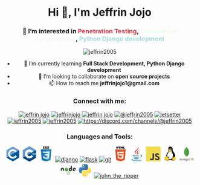 <h1 align="center">Hi 👋, I'm Jeffrin Jojo</h1>
<h3 align="center">
  👀 I’m interested in <span style="font-weight: bold; color: #e63946;">Penetration Testing</span>, 
  <span style="font-weight: bold; color: #f1faee;">Competitive Programming</span>, 
  <span style="font-weight: bold; color: #a8dadc;">Python Django development</span>
</h3>

<p align="center"> <img src="https://komarev.com/ghpvc/?username=jeffrin2005&label=Profile%20views&color=0e75b6&style=flat" alt="jeffrin2005" /> </p>

<ul align="center">
  <li>🌱 I’m currently learning <strong>Full Stack Development, Python Django development</strong></li>
  <li> 💞️ I’m looking to collaborate on <strong>open source projects</strong></li>
  <li>📫 How to reach me <strong>jeffrinjojo1@gmail.com</strong></li>
</ul>

<h3 align="center">Connect with me:</h3>
<p align="center">
  <a href="https://twitter.com/jeffrinjojo" target="blank"><img src="https://raw.githubusercontent.com/rahuldkjain/github-profile-readme-generator/master/src/images/icons/Social/twitter.svg" alt="jeffrin jojo" height="30" width="40" /></a>
  <a href="https://linkedin.com/in/jeffrinjojo" target="blank"><img src="https://raw.githubusercontent.com/rahuldkjain/github-profile-readme-generator/master/src/images/icons/Social/linked-in-alt.svg" alt="jeffrinjojo" height="30" width="40" /></a>
  <a href="https://instagram.com/jeffrinjojo" target="blank"><img src="https://raw.githubusercontent.com/rahuldkjain/github-profile-readme-generator/master/src/images/icons/Social/instagram.svg" alt="jeffrin jojo" height="30" width="40" /></a>
  <a href="https://hashnode.com/@jeffrin2005" target="blank"><img src="https://raw.githubusercontent.com/rahuldkjain/github-profile-readme-generator/master/src/images/icons/Social/hashnode.svg" alt="@jeffrin2005" height="30" width="40" /></a>
  <a href="https://www.codechef.com/users/jeffrin2005" target="blank"><img src="https://cdn.jsdelivr.net/npm/simple-icons@3.1.0/icons/codechef.svg" alt="jetsetter" height="30" width="40" /></a>
  <a href="https://codeforces.com/profile/jeffrin2005" target="blank"><img src="https://raw.githubusercontent.com/rahuldkjain/github-profile-readme-generator/master/src/images/icons/Social/codeforces.svg" alt="jeffrin2005" height="30" width="40" /></a>
  <a href="https://www.leetcode.com/jeffrin2005" target="blank"><img src="https://raw.githubusercontent.com/rahuldkjain/github-profile-readme-generator/master/src/images/icons/Social/leet-code.svg" alt="jeffrin2005" height="30" width="40" /></a>
  <a href="https://discord.gg/https://discord.com/channels/@jeffrin2005" target="blank"><img src="https://raw.githubusercontent.com/rahuldkjain/github-profile-readme-generator/master/src/images/icons/Social/discord.svg" alt="https://discord.com/channels/@jeffrin2005" height="30" width="40" /></a>
</p>

<h3 align="center">Languages and Tools:</h3>
<p align="center">
  <a href="https://www.cprogramming.com/" target="_blank" rel="noreferrer"><img src="https://raw.githubusercontent.com/devicons/devicon/master/icons/c/c-original.svg" alt="c" width="40" height="40"/></a>
  <a href="https://www.w3schools.com/cpp/" target="_blank" rel="noreferrer"><img src="https://raw.githubusercontent.com/devicons/devicon/master/icons/cplusplus/cplusplus-original.svg" alt="cplusplus" width="40" height="40"/></a>
  <a href="https://www.w3schools.com/css/" target="_blank" rel="noreferrer"><img src="https://raw.githubusercontent.com/devicons/devicon/master/icons/css3/css3-original-wordmark.svg" alt="css3" width="40" height="40"/></a>
  <a href="https://www.djangoproject.com/" target="_blank" rel="noreferrer"><img src="https://cdn.worldvectorlogo.com/logos/django.svg" alt="django" width="40" height="40"/></a>
  <a href="https://flask.palletsprojects.com/" target="_blank" rel="noreferrer"><img src="https://www.vectorlogo.zone/logos/pocoo_flask/pocoo_flask-icon.svg" alt="flask" width="40" height="40"/></a>
  <a href="https://git-scm.com/" target="_blank" rel="noreferrer"><img src="https://www.vectorlogo.zone/logos/git-scm/git-scm-icon.svg" alt="git" width="40" height="40"/></a>
  <a href="https://www.w3.org/html/" target="_blank" rel="noreferrer"><img src="https://raw.githubusercontent.com/devicons/devicon/master/icons/html5/html5-original-wordmark.svg" alt="html5" width="40" height="40"/></a>
  <a href="https://www.java.com" target="_blank" rel="noreferrer"><img src="https://raw.githubusercontent.com/devicons/devicon/master/icons/java/java-original.svg" alt="java" width="40" height="40"/></a>
  <a href="https://developer.mozilla.org/en-US/docs/Web/JavaScript" target="_blank" rel="noreferrer"><img src="https://raw.githubusercontent.com/devicons/devicon/master/icons/javascript/javascript-original.svg" alt="javascript" width="40" height="40"/></a>
  <a href="https://www.linux.org/" target="_blank" rel="noreferrer"><img src="https://raw.githubusercontent.com/devicons/devicon/master/icons/linux/linux-original.svg" alt="linux" width="40" height="40"/></a>
  <a href="https://www.mongodb.com/" target="_blank" rel="noreferrer"><img src="https://raw.githubusercontent.com/devicons/devicon/master/icons/mongodb/mongodb-original-wordmark.svg" alt="mongodb" width="40" height="40"/></a>
  <a href="https://nodejs.org" target="_blank" rel="noreferrer"><img src="https://raw.githubusercontent.com/devicons/devicon/master/icons/nodejs/nodejs-original-wordmark.svg" alt="nodejs" width="40" height="40"/></a>
  <a href="https://www.python.org" target="_blank" rel="noreferrer"><img src="https://raw.githubusercontent.com/devicons/devicon/master/icons/python/python-original.svg" alt="python" width="40" height="40"/></a>
 <a href="https://www.openwall.com/" target="_blank" rel="noreferrer"><img src="https://ih1.redbubble.net/image.1211685854.1692/st,small,507x507-pad,600x600,f8f8f8.jpg" alt="john_the_ripper" width="40" height="40"/></a>

</p>
